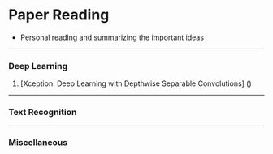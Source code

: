 # Paper Reading 
- Personal reading and summarizing the important ideas 

--------------------

### Deep Learning
1. [Xception: Deep Learning with Depthwise Separable Convolutions] () 

-------------------

### Text Recognition 

---------------------

### Miscellaneous
